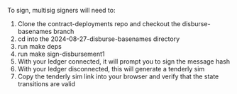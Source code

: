 To sign, multisig signers will need to:
1. Clone the contract-deployments repo and checkout the disburse-basenames branch
2. cd into the 2024-08-27-disburse-basenames directory
3. run make deps
4. run make sign-disbursement1
5. With your ledger connected, it will prompt you to sign the message hash
6. With your ledger disconnected, this will generate a tenderly sim
7. Copy the tenderly sim link into your browser and verify that the state transitions are valid
